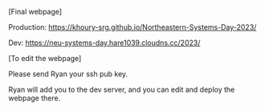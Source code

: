 [Final webpage]

Production: https://khoury-srg.github.io/Northeastern-Systems-Day-2023/

Dev: https://neu-systems-day.hare1039.cloudns.cc/2023/

[To edit the webpage]

Please send Ryan your ssh pub key.

Ryan will add you to the dev server, and you can edit and deploy the webpage there.
